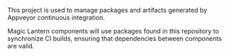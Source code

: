 This project is used to manage packages and artifacts generated by Appveyor continuous integration.

Magic Lantern components will use packages found in this repository to synchronize CI builds, ensuring that dependencies between components are valid.
